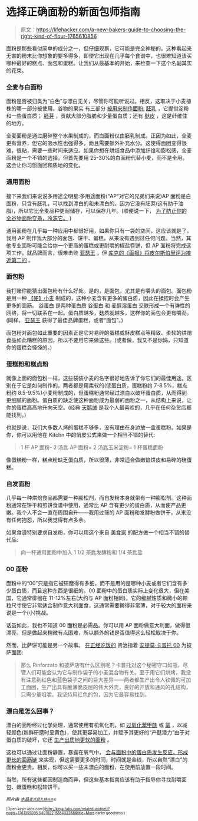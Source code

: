# 选择正确面粉的新面包师指南

> 原文：<https://lifehacker.com/a-new-bakers-guide-to-choosing-the-right-kind-of-flour-1765610856>

面粉是那些看似简单的成分之一，但仔细观察，它可能是完全神秘的。这种看起来无害的粉末比你想象的要多得多，即使它出现在几乎每个食谱中，也很难知道该买哪种最好的糕点、面包和蛋糕。让我们从最基本的开始，来检查一下这个名副其实的花束。



### 全麦与白面粉

面粉是否被归类为“白色”与漂白无关，尽管你可能听说过。相反，这取决于小麦植株的哪一部分被使用。谷物的果实 有三部分 [被用来制作面粉:](https://en.wikipedia.org/wiki/Cereal_germ) [胚乳](https://en.wikipedia.org/wiki/Endosperm) ，它提供淀粉和一些蛋白质； [胚芽](https://en.wikipedia.org/wiki/Cereal_germ) ，贡献大部分脂肪和少量蛋白质；还有 [麸皮](https://en.wikipedia.org/wiki/Bran) ，这是纤维住的地方。

全麦面粉是通过磨碎整个水果制成的，而白面粉仅由胚乳制成。正因为如此，全麦更有营养，但它的吸水性也强得多，而且需要额外补充水分。这使得面团变得很难，很粘，需要一些时间来适应。如果你想在烘焙食品中添加纤维和膨松感，全麦面粉是一个不错的选择，但首先要用 25-30%的白面粉代替小麦，而不是全用。这会让你习惯面团和质地的变化。

### 通用面粉

接下来我们来说说多用途全明星:多用途面粉(“AP”对它的兄弟们来说)AP 面粉是白面粉，只含有胚乳，可以找到漂白的和未漂白的。因为它没有胚芽(这有助于油脂)，所以它比全麦品种更耐储存，可以保存几年。(顺便说一下， [为了防止你的全谷物面粉变质，冷冻它。](http://lifehacker.com/whole-grain-flour-has-a-short-shelf-life-so-freeze-it-1738386402) )

通用面粉在几乎每一种应用中都很好用，如果你只有一袋的空间，这应该就是了。我用 AP 制作我大部分的面包、饼干、蛋糕，从来没有遇到过任何问题。当然，其他专业面粉可能会给你一个更高的蛋糕或更耐嚼的椒盐卷饼，但 AP 面粉将完成这项工作。就品牌而言，很难击败 [亚瑟王](http://www.kingarthurflour.com/shop/items/king-arthur-unbleached-all-purpose-flour-5-lb) ，但 [库克的《画报》将皮尔斯伯里评为接近第二的](https://www.cooksillustrated.com/taste_tests/13-flour) 。

### 面包粉

我打赌你能猜出面包粉有什么好处。是的，是面包，尤其是有嚼头的面包。面包粉是用一种 [【硬】小麦](https://www.kingarthurflour.com/flours/learn-more.html) 制成的，这种小麦含有更多的蛋白质，因此在揉捏时会产生更多的面筋。 [谷蛋白](https://en.wikipedia.org/wiki/Gluten) 是两种蛋白质 [谷蛋白](https://en.wikipedia.org/wiki/Glutenin) 和 [麦醇溶蛋白](https://en.wikipedia.org/wiki/Gliadin) 交联形成一个有弹性的网络，将一切联系在一起。蛋白质越多，麸质就越多，这样你的面包会更有嚼劲。(同样， [亚瑟王](http://www.kingarthurflour.com/shop/items/king-arthur-unbleached-bread-flour-5-lb) 获得了最佳品牌蛋糕，或者“面包”。)

面包粉对面包如此重要的因素正是它对易碎的蛋糕或酥皮糕点等精致、柔软的烘焙食品如此糟糕的原因，所以不要用它来做这些。(或者做，我又不是你妈，只知道你的蛋糕会怪怪的。)

### 蛋糕粉和糕点粉

就像上面的面包粉一样，这些袋装小麦的名字很好地告诉了你它们的最佳用途。区别在于它是如何制作的。两者都是用柔软的(低蛋白质，蛋糕粉约 7-8.5%，糕点粉约 8.5-9.5%)小麦粉制成的，但蛋糕粉通常经过漂白以破坏蛋白质，从而得到更细腻的面粉。蛋白质的缺乏使这种面粉成为最弱的面粉之一，从结构上来说，让你的蛋糕高高地升向天空。(经典 [天鹅绒](http://www.swansdown.com/site.php) 是我个人最喜欢的，几乎在任何杂货店都能找到。)

也就是说，我们大多数人烤的蛋糕不够多，没有理由在身边放一盒蛋糕粉。如果是你，你可以用他在 Kitchn 中的俏皮公式来做一个相当不错的替代:

> 1 杯 AP 面粉- 2 汤匙 AP 面粉+ 2 汤匙玉米淀粉= 1 杯蛋糕面粉

像蛋糕粉一样，糕点粉缺乏蛋白质，所以很薄，非常适合做嫩馅饼皮和易碎的磅蛋糕。

### 自发面粉

几乎每一种烘焙食品都需要一种膨松剂，而自发粉本身就带有一种膨松剂。这种面粉通常在饼干和煎饼食谱中使用，通常比 AP 含有更少的蛋白质，从而使产品更嫩。我个人不会一直在周围自升——我用过筛的 AP 面粉和发酵粉做饼干，从来没有任何抱怨，所以我觉得有点多余。

如果食谱特别要求自发粉，你可以用这个来自 [美食家](http://www.epicurious.com/ingredients/substitute-flour-all-purpose-cake-self-rising-article) 的配方做一个相当不错的替代品:

> 向一杯通用面粉中加入 1 1/2 茶匙发酵粉和 1/4 茶匙盐

### 00 面粉

面粉中的“00”只是指它被研磨得有多细，而不是用的是哪种小麦或者它们含有多少蛋白质，而且这种东西是很细的。00 面粉中的蛋白质实际上变化很大，但在美国，它通常徘徊在 11-12%左右(大约与 AP 面粉相同)。它的细腻性质和微小的颗粒尺寸使它非常适合制作意大利面食，这通常需要擀得非常薄，对于较大的面粉来说是一个(小)挑战。

话虽如此，我也不知道 00 面粉是必需品。你可以用 AP 面粉做意大利面，做得很漂亮，但是做起来稍微有点困难，所以额外的钱是否值得这么轻松取决于你。

然而，比萨饼可能是另一个故事。 [在正经吃饭的](http://slice.seriouseats.com/archives/2011/06/the-pizza-lab-on-flour-foams-and-dough.html) 贤治指着 [安提莫·卡普托 00](http://www.amazon.com/Antimo-Caputo-Pizzeria-Flour-Repack/dp/B006XL9W7W?asc_campaign=InlineText&asc_refurl=https://lifehacker.com/a-new-bakers-guide-to-choosing-the-right-kind-of-flour-1765610856&asc_source=&tag=kinjalifehackerlink-20) 为披萨面团:

> 那么 Rinforzato 和披萨店有什么区别呢？卡普托对这个秘密守口如瓶，尽管人们可能会认为它与制作袋子的小麦混合物有关。至于用它们烘烤，我没有注意到红色和蓝色袋子之间的巨大差异——两者都生产出令人钦佩的可加工面团，生产出具有脆薄脆皮层的伟大外壳，良好的开放和通风的孔结构，只需少量咀嚼。我坚持用红色的包，因为它最容易找到。

### 漂白是怎么回事？

漂白的面粉经过化学处理，通常使用有机氧化剂，如 [过氧化苯甲酰](https://en.wikipedia.org/wiki/Benzoyl_peroxide) 或 [氯](https://en.wikipedia.org/wiki/Chlorine) ，以减轻颜色(新鲜研磨时呈黄色)，使其更容易加工，并赋予其更好的“产麸潜力”由于对蛋白质的破坏，它还 [生产出质地更软的面粉](http://www.thekitchn.com/whats-the-difference-between-bleached-and-unbleached-flour-223858) 。

这也可以通过让面粉静置，暴露在氧气中， [会与面粉中的蛋白质发生反应，形成更长的面筋链](http://www.thekitchn.com/food-science-why-some-flour-ge-81149) 来实现，但这需要更多的时间，时间就是金钱，所以自然“漂白”的面粉会更贵。相反，你可以买一些未漂白的面粉，在使用前放置一段时间。

当然，所有这些都因制造商而异，但这些基本指南应该有助于指导你寻找耐嚼面包、嫩蛋糕和松软饼干。

*<small>照片由</small>* [*<small>水晶</small>*](https://www.flickr.com/photos/crystalflickr/39023387/in/photolist-4s1i2-5xntHi-zVAQ8-sxEjt-9znxVb-5fStT1-bw27jF-MsDee-gU2g6-r67KCL-4JKygd-fywfo-7MHgNN-8ksNJn-cp1ey-b4UPPi-6kcWR-jXKE7B-8kSyUE-7D5G5a-f3547w-dpQLfY-ayJ7kv-dttYsr-dLHuW-p5WK9K-bJ11M-7pwWKR-eoKJy-97yKJo-8kPnNa-95hfuq-8kPnSX-jW35mM-4JiaAC-jW2Uu4-bP8rwr-dtfSWR-rhnyG2-6aNiYC-fQKneh-9AVHi8-6aJ9t2-6aNiBL-jW39jZ-6Qf5h5-6aJa12-bVhRkC-jW25VK-bAdMwU)*<small></small>*<small>[*<small>麦克莫扎特</small>*](https://www.flickr.com/photos/jeepersmedia/14120343789/)*<small></small>*<small>[*<small>玛芬</small>*](https://www.flickr.com/photos/mwf2005/8749347631/)*<small>*和*</small>*</small></small>

<small><small>[Open *kinja-labs.com*](http://kinja-labs.com/related-widget/?posts=1761355095,5491922,1518432388&title=More carby goodness:)</small></small><small><small></small></small>
